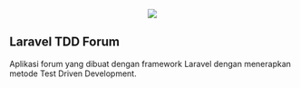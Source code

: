 
<p align="center"><img src="https://laravel.com/assets/img/components/logo-laravel.svg"></p>  
  
## Laravel TDD Forum  
  
Aplikasi forum yang dibuat dengan framework Laravel dengan menerapkan metode Test Driven Development.